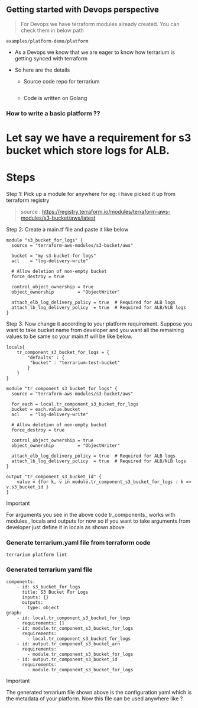## Getting started with Devops perspective

> For Devops we have terraform modules already created. You can check them in below path

```
examples/platform-demo/platform
```

- As a Devops we know that we are eager to know how terrarium is getting synced with terraform 

- So here are the details 

    - Source code repo for terrarium

        ```
        ```

    - Code is written on Golang




### How to write a basic platform ??

# Let say we have a requirement for s3 bucket which store logs for ALB.

# Steps

Step 1: Pick up a module for anywhere for eg: i have picked it up from terraform registry
> source : https://registry.terraform.io/modules/terraform-aws-modules/s3-bucket/aws/latest

Step 2: Create a main.tf file and paste it like below

```
module "s3_bucket_for_logs" {
  source = "terraform-aws-modules/s3-bucket/aws"

  bucket = "my-s3-bucket-for-logs"
  acl    = "log-delivery-write"

  # Allow deletion of non-empty bucket
  force_destroy = true

  control_object_ownership = true
  object_ownership         = "ObjectWriter"

  attach_elb_log_delivery_policy = true  # Required for ALB logs
  attach_lb_log_delivery_policy  = true  # Required for ALB/NLB logs
}
```

Step 3: Now change it according to your platform requirement. Suppose you want to take bucket name from developer and you want all the remaining values to be same so your main.tf will be like below.

```
locals{
    tr_component_s3_bucket_for_logs = {
        "defaults" : {
         "bucket" : "terrarium-test-bucket"
        }
    }
}

module "tr_component_s3_bucket_for_logs" {
  source = "terraform-aws-modules/s3-bucket/aws"

  for_each = local.tr_component_s3_bucket_for_logs
  bucket = each.value.bucket
  acl    = "log-delivery-write"

  # Allow deletion of non-empty bucket
  force_destroy = true

  control_object_ownership = true
  object_ownership         = "ObjectWriter"

  attach_elb_log_delivery_policy = true  # Required for ALB logs
  attach_lb_log_delivery_policy  = true  # Required for ALB/NLB logs
}

output "tr_component_s3_bucket_id" {
    value = {for k, v in module.tr_component_s3_bucket_for_logs : k => v.s3_bucket_id }
}
```
> [!IMPORTANT]
> For arguments you see in the above code  tr_components_ works with modules , locals and outputs for now so if you want to take arguments from developer just define it in locals  as shown  above 

### Generate terrarium.yaml file from terraform code

```
terrarium platform lint
```

### Generated terrarium yaml file 


```
components:
    - id: s3_bucket_for_logs
      title: S3 Bucket For Logs
      inputs: {}
      outputs:
        type: object
graph:
    - id: local.tr_component_s3_bucket_for_logs
      requirements: []
    - id: module.tr_component_s3_bucket_for_logs
      requirements:
        - local.tr_component_s3_bucket_for_logs
    - id: output.tr_component_s3_bucket_arn
      requirements:
        - module.tr_component_s3_bucket_for_logs
    - id: output.tr_component_s3_bucket_id
      requirements:
        - module.tr_component_s3_bucket_for_logs

```

> [!IMPORTANT]
> The generated terrarium file shown above is  the configuration yaml which is the metadata of your platform. Now this file can be used anywhere like ?